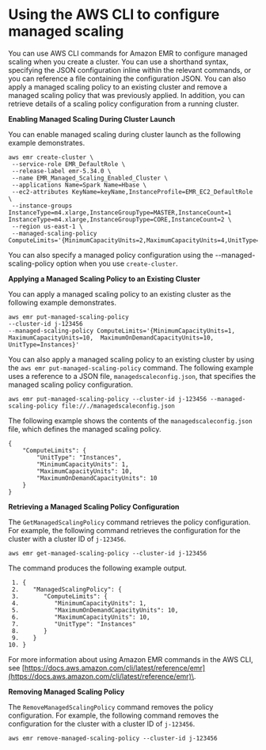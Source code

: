 # Using the AWS CLI to configure managed scaling<a name="managed-scaling-cli"></a>

You can use AWS CLI commands for Amazon EMR to configure managed scaling when you create a cluster\. You can use a shorthand syntax, specifying the JSON configuration inline within the relevant commands, or you can reference a file containing the configuration JSON\. You can also apply a managed scaling policy to an existing cluster and remove a managed scaling policy that was previously applied\. In addition, you can retrieve details of a scaling policy configuration from a running cluster\.

**Enabling Managed Scaling During Cluster Launch**

You can enable managed scaling during cluster launch as the following example demonstrates\.

```
aws emr create-cluster \
 --service-role EMR_DefaultRole \
 --release-label emr-5.34.0 \
 --name EMR_Managed_Scaling_Enabled_Cluster \
 --applications Name=Spark Name=Hbase \
 --ec2-attributes KeyName=keyName,InstanceProfile=EMR_EC2_DefaultRole \
 --instance-groups InstanceType=m4.xlarge,InstanceGroupType=MASTER,InstanceCount=1 InstanceType=m4.xlarge,InstanceGroupType=CORE,InstanceCount=2 \
 --region us-east-1 \
 --managed-scaling-policy ComputeLimits='{MinimumCapacityUnits=2,MaximumCapacityUnits=4,UnitType=Instances}'
```

You can also specify a managed policy configuration using the \-\-managed\-scaling\-policy option when you use `create-cluster`\. 

**Applying a Managed Scaling Policy to an Existing Cluster**

You can apply a managed scaling policy to an existing cluster as the following example demonstrates\.

```
aws emr put-managed-scaling-policy  
--cluster-id j-123456  
--managed-scaling-policy ComputeLimits='{MinimumCapacityUnits=1,
MaximumCapacityUnits=10,  MaximumOnDemandCapacityUnits=10, UnitType=Instances}'
```

You can also apply a managed scaling policy to an existing cluster by using the `aws emr put-managed-scaling-policy` command\. The following example uses a reference to a JSON file, `managedscaleconfig.json`, that specifies the managed scaling policy configuration\.

```
aws emr put-managed-scaling-policy --cluster-id j-123456 --managed-scaling-policy file://./managedscaleconfig.json
```

The following example shows the contents of the `managedscaleconfig.json` file, which defines the managed scaling policy\.

```
{
    "ComputeLimits": {
        "UnitType": "Instances",
        "MinimumCapacityUnits": 1,
        "MaximumCapacityUnits": 10,
        "MaximumOnDemandCapacityUnits": 10
    }
}
```

**Retrieving a Managed Scaling Policy Configuration**

The `GetManagedScalingPolicy` command retrieves the policy configuration\. For example, the following command retrieves the configuration for the cluster with a cluster ID of `j-123456`\.

```
aws emr get-managed-scaling-policy --cluster-id j-123456
```

The command produces the following example output\.

```
 1. {
 2.    "ManagedScalingPolicy": { 
 3.       "ComputeLimits": { 
 4.          "MinimumCapacityUnits": 1,
 5.          "MaximumOnDemandCapacityUnits": 10,
 6.          "MaximumCapacityUnits": 10,
 7.          "UnitType": "Instances"
 8.       }
 9.    }
10. }
```

For more information about using Amazon EMR commands in the AWS CLI, see [https://docs.aws.amazon.com/cli/latest/reference/emr](https://docs.aws.amazon.com/cli/latest/reference/emr)\.

**Removing Managed Scaling Policy**

The `RemoveManagedScalingPolicy` command removes the policy configuration\. For example, the following command removes the configuration for the cluster with a cluster ID of `j-123456`\.

```
aws emr remove-managed-scaling-policy --cluster-id j-123456
```